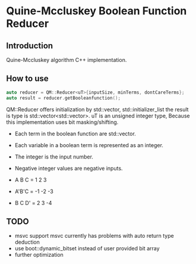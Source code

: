 # Quine-Mccluskey Boolean Function Reducer
## Introduction
Quine-Mccluskey algorithm C++ implementation.

## How to use

```c++
auto reducer = QM::Reducer<uT>{inputSize, minTerms, dontCareTerms};
auto result = reducer.getBooleanfunction();
```

QM::Reducer offers initialization by std::vector, std::initializer_list
the result is type is std::vector<std::vector<int>>.
uT is an unsigned integer type,
Because this implementation uses bit masking/shifting.

* Each term in the boolean function are std::vector<int>.
* Each variable in a boolean term is represented as an integer.
* The integer is the input number.
* Negative integer values are negative inputs.

* A B C  =  1  2  3
* A'B'C  = -1 -2 -3
* B C D' =  2  3 -4

## TODO

* msvc support 
  msvc currently has problems with auto return type deduction
* use boot::dynamic_bitset instead of user provided bit array
* further optimization 

